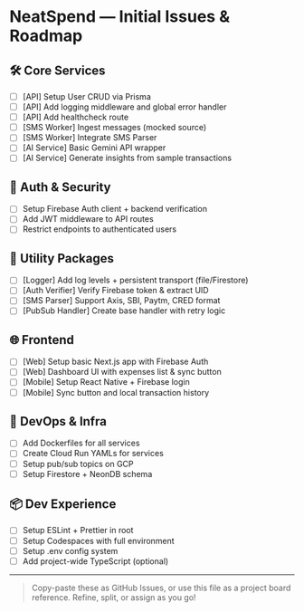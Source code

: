 # NeatSpend — Initial Issues & Roadmap

## 🛠 Core Services

- [ ] [API] Setup User CRUD via Prisma
- [ ] [API] Add logging middleware and global error handler
- [ ] [API] Add healthcheck route
- [ ] [SMS Worker] Ingest messages (mocked source)
- [ ] [SMS Worker] Integrate SMS Parser
- [ ] [AI Service] Basic Gemini API wrapper
- [ ] [AI Service] Generate insights from sample transactions

## 🔐 Auth & Security

- [ ] Setup Firebase Auth client + backend verification
- [ ] Add JWT middleware to API routes
- [ ] Restrict endpoints to authenticated users

## 🧰 Utility Packages

- [ ] [Logger] Add log levels + persistent transport (file/Firestore)
- [ ] [Auth Verifier] Verify Firebase token & extract UID
- [ ] [SMS Parser] Support Axis, SBI, Paytm, CRED format
- [ ] [PubSub Handler] Create base handler with retry logic

## 🌐 Frontend

- [ ] [Web] Setup basic Next.js app with Firebase Auth
- [ ] [Web] Dashboard UI with expenses list & sync button
- [ ] [Mobile] Setup React Native + Firebase login
- [ ] [Mobile] Sync button and local transaction history

## 🚀 DevOps & Infra

- [ ] Add Dockerfiles for all services
- [ ] Create Cloud Run YAMLs for services
- [ ] Setup pub/sub topics on GCP
- [ ] Setup Firestore + NeonDB schema

## 📦 Dev Experience

- [ ] Setup ESLint + Prettier in root
- [ ] Setup Codespaces with full environment
- [ ] Setup .env config system
- [ ] Add project-wide TypeScript (optional)

---

> Copy-paste these as GitHub Issues, or use this file as a project board reference. Refine, split, or assign as you go!
